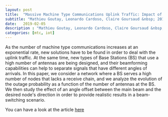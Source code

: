 ```yaml
---
layout: post
title:  "Massive Machine Type Communications Uplink Traffic: Impact of Beamforming at the Base Station."
subtitle: "Mathieu Goutay, Leonardo Cardoso, Claire Goursaud &nbsp; 2018 25th International Conference on Telecommunications (ICT), St. Malo, 2018, pp. 493-497"
date:   2019-02-05
description : "Mathieu Goutay, Leonardo Cardoso, Claire Goursaud &nbsp; 2018 25th International Conference on Telecommunications (ICT), St. Malo, 2018, pp. 493-497"
categories: [mtc, iot]
---
```


As the number of machine type communications increases at an exponential rate, new solutions have to be found in order to deal with the uplink traffic. At the same time, new types of Base Stations (BS) that use a high number of antennas are being designed, and their beamforming capabilities can help to separate signals that have different angles of arrivals. In this paper, we consider a network where a BS serves a high number of nodes that lacks a receive chain, and we analyze the evolution of the outage probability as a function of the number of antennas at the BS. We then study the effect of an angle offset between the main beam and the desired node's direction in order to provide realistic results in a beam-switching scenario.

You can have a look at the article [here](https://hal.inria.fr/hal-01875596/document)
